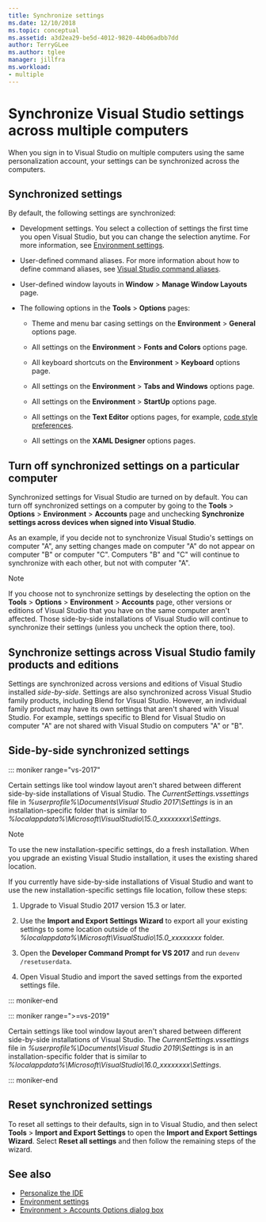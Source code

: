 ```yaml
---
title: Synchronize settings
ms.date: 12/10/2018
ms.topic: conceptual
ms.assetid: a3d2ea29-be5d-4012-9820-44b06adbb7dd
author: TerryGLee
ms.author: tglee
manager: jillfra
ms.workload:
- multiple
---
```

# Synchronize Visual Studio settings across multiple computers

When you sign in to Visual Studio on multiple computers using the same personalization account, your settings can be synchronized across the computers.

## Synchronized settings

By default, the following settings are synchronized:

- Development settings. You select a collection of settings the first time you open Visual Studio, but you can change the selection anytime. For more information, see [Environment settings](../ide/environment-settings.md).

- User-defined command aliases. For more information about how to define command aliases, see [Visual Studio command aliases](../ide/reference/visual-studio-command-aliases.md).

- User-defined window layouts in **Window** > **Manage Window Layouts** page.

- The following options in the **Tools** > **Options** pages:

  - Theme and menu bar casing settings on the **Environment** > **General** options page.

  - All settings on the **Environment** > **Fonts and Colors** options page.

  - All keyboard shortcuts on the **Environment** > **Keyboard** options page.

  - All settings on the **Environment** > **Tabs and Windows** options page.

  - All settings on the **Environment** > **StartUp** options page.

  - All settings on the **Text Editor** options pages, for example, [code style preferences](code-styles-and-code-cleanup.md).

  - All settings on the **XAML Designer** options pages.

## Turn off synchronized settings on a particular computer

Synchronized settings for Visual Studio are turned on by default. You can turn off synchronized settings on a computer by going to the **Tools** > **Options** > **Environment** > **Accounts** page and unchecking **Synchronize settings across devices when signed into Visual Studio**.

As an example, if you decide not to synchronize Visual Studio's settings on computer "A", any setting changes made on computer "A" do not appear on computer "B" or computer "C". Computers "B" and "C" will continue to synchronize with each other, but not with computer "A".

> [!NOTE]
> If you choose not to synchronize settings by deselecting the option on the **Tools** > **Options** > **Environment** > **Accounts** page, other versions or editions of Visual Studio that you have on the same computer aren't affected. Those side-by-side installations of Visual Studio will continue to synchronize their settings (unless you uncheck the option there, too).

## Synchronize settings across Visual Studio family products and editions

Settings are synchronized across versions and editions of Visual Studio installed *side-by-side*. Settings are also synchronized across Visual Studio family products, including Blend for Visual Studio. However, an individual family product may have its own settings that aren't shared with Visual Studio. For example, settings specific to Blend for Visual Studio on computer "A" are not shared with Visual Studio on computers "A" or "B".

## Side-by-side synchronized settings

::: moniker range="vs-2017"

Certain settings like tool window layout aren't shared between different side-by-side installations of Visual Studio. The *CurrentSettings.vssettings* file in *%userprofile%\Documents\Visual Studio 2017\Settings* is in an installation-specific folder that is similar to *%localappdata%\Microsoft\VisualStudio\15.0_xxxxxxxx\Settings*.

> [!NOTE]
> To use the new installation-specific settings, do a fresh installation. When you upgrade an existing Visual Studio installation, it uses the existing shared location.

If you currently have side-by-side installations of Visual Studio and want to use the new installation-specific settings file location, follow these steps:

1. Upgrade to Visual Studio 2017 version 15.3 or later.

2. Use the **Import and Export Settings Wizard** to export all your existing settings to some location outside of the *%localappdata%\Microsoft\VisualStudio\15.0_xxxxxxxx* folder.

3. Open the **Developer Command Prompt for VS 2017** and run `devenv /resetuserdata`.

1. Open Visual Studio and import the saved settings from the exported settings file.

::: moniker-end

::: moniker range=">=vs-2019"

Certain settings like tool window layout aren't shared between different side-by-side installations of Visual Studio. The *CurrentSettings.vssettings* file in *%userprofile%\Documents\Visual Studio 2019\Settings* is in an installation-specific folder that is similar to *%localappdata%\Microsoft\VisualStudio\16.0_xxxxxxxx\Settings*.

::: moniker-end

## Reset synchronized settings

To reset all settings to their defaults, sign in to Visual Studio, and then select **Tools** > **Import and Export Settings** to open the **Import and Export Settings Wizard**. Select **Reset all settings** and then follow the remaining steps of the wizard.

## See also

- [Personalize the IDE](../ide/personalizing-the-visual-studio-ide.md)
- [Environment settings](../ide/environment-settings.md)
- [Environment > Accounts Options dialog box](reference/accounts-environment-options-dialog-box.md)

